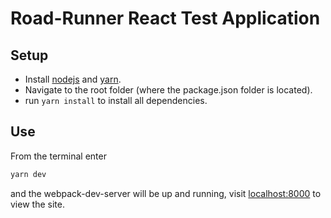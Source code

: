 # Road-Runner React Test Application

## Setup
* Install [nodejs](https://nodejs.org/) and [yarn](https://yarnpkg.com/).
* Navigate to the root folder (where the package.json folder is located).
* run `yarn install` to install all dependencies.

## Use
From the terminal enter
```sh
yarn dev
```
and the webpack-dev-server will be up and running, visit [localhost:8000](http://localhost:8000) to view the site.